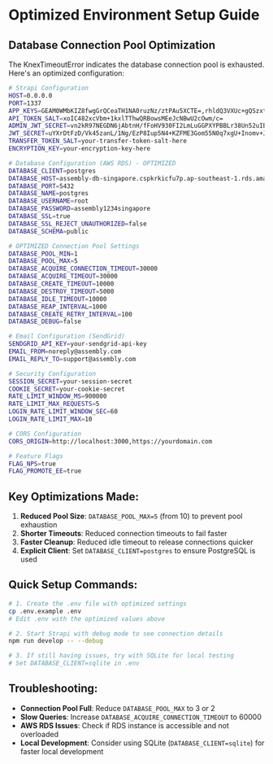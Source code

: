 # Optimized Environment Setup Guide

## Database Connection Pool Optimization

The KnexTimeoutError indicates the database connection pool is exhausted. Here's an optimized configuration:

```bash
# Strapi Configuration
HOST=0.0.0.0
PORT=1337
APP_KEYS=GEAM0WMbKIZ8fwgGrQCeaTH1NA0ruzNz/ztPAu5XCTE=,rhldQ3VXUc+gQSzxtAcODSOUrJT97l5lqEzjuB4q1DU=,8malaYo139LSlHOdDYVm4UBaP21sKXI+UOICQLFlXhw=,D1czGUUs+OsAW0FvnVMAABBlkS48tgU6RVju5tFwO58=
API_TOKEN_SALT=xoIC482xcVbm+1kxlTThwQRBowsMEeJcNBwU2cOwm/c=
ADMIN_JWT_SECRET=vn2kR97NEGDN6jAbtnH/fFoHV930FI2LmLuGGPXYPBBLr38Un52uIBCQ0ZbaA8TYLQsTVQjN+FJKc65JbO82Qg==
JWT_SECRET=uYXrDtFzD/Vk45zanL/1Ng/EzP8Iup5N4+KZFME3Gom55N0q7xgU+Inomv+JTuQsHV9DK4W/E7yRFAFt639+4Q==
TRANSFER_TOKEN_SALT=your-transfer-token-salt-here
ENCRYPTION_KEY=your-encryption-key-here

# Database Configuration (AWS RDS) - OPTIMIZED
DATABASE_CLIENT=postgres
DATABASE_HOST=assembly-db-singapore.cspkrkicfu7p.ap-southeast-1.rds.amazonaws.com
DATABASE_PORT=5432
DATABASE_NAME=postgres
DATABASE_USERNAME=root
DATABASE_PASSWORD=assembly1234singapore
DATABASE_SSL=true
DATABASE_SSL_REJECT_UNAUTHORIZED=false
DATABASE_SCHEMA=public

# OPTIMIZED Connection Pool Settings
DATABASE_POOL_MIN=1
DATABASE_POOL_MAX=5
DATABASE_ACQUIRE_CONNECTION_TIMEOUT=30000
DATABASE_ACQUIRE_TIMEOUT=30000
DATABASE_CREATE_TIMEOUT=10000
DATABASE_DESTROY_TIMEOUT=5000
DATABASE_IDLE_TIMEOUT=10000
DATABASE_REAP_INTERVAL=1000
DATABASE_CREATE_RETRY_INTERVAL=100
DATABASE_DEBUG=false

# Email Configuration (SendGrid)
SENDGRID_API_KEY=your-sendgrid-api-key
EMAIL_FROM=noreply@assembly.com
EMAIL_REPLY_TO=support@assembly.com

# Security Configuration
SESSION_SECRET=your-session-secret
COOKIE_SECRET=your-cookie-secret
RATE_LIMIT_WINDOW_MS=900000
RATE_LIMIT_MAX_REQUESTS=5
LOGIN_RATE_LIMIT_WINDOW_SEC=60
LOGIN_RATE_LIMIT_MAX=10

# CORS Configuration
CORS_ORIGIN=http://localhost:3000,https://yourdomain.com

# Feature Flags
FLAG_NPS=true
FLAG_PROMOTE_EE=true
```

## Key Optimizations Made:

1. **Reduced Pool Size**: `DATABASE_POOL_MAX=5` (from 10) to prevent pool exhaustion
2. **Shorter Timeouts**: Reduced connection timeouts to fail faster
3. **Faster Cleanup**: Reduced idle timeout to release connections quicker
4. **Explicit Client**: Set `DATABASE_CLIENT=postgres` to ensure PostgreSQL is used

## Quick Setup Commands:

```bash
# 1. Create the .env file with optimized settings
cp .env.example .env
# Edit .env with the optimized values above

# 2. Start Strapi with debug mode to see connection details
npm run develop -- --debug

# 3. If still having issues, try with SQLite for local testing
# Set DATABASE_CLIENT=sqlite in .env
```

## Troubleshooting:

- **Connection Pool Full**: Reduce `DATABASE_POOL_MAX` to 3 or 2
- **Slow Queries**: Increase `DATABASE_ACQUIRE_CONNECTION_TIMEOUT` to 60000
- **AWS RDS Issues**: Check if RDS instance is accessible and not overloaded
- **Local Development**: Consider using SQLite (`DATABASE_CLIENT=sqlite`) for faster local development
